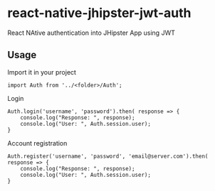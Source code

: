 # react-native-jhipster-jwt-auth
React NAtive authentication into JHipster App using JWT

## Usage

Import it in your project

	import Auth from '../<folder>/Auth';

Login

	Auth.login('username', 'password').then( response => {
        console.log("Response: ", response);
        console.log("User: ", Auth.session.user);
    }

Account registration

	Auth.register('username', 'password', 'email@server.com').then( response => {
        console.log("Response: ", response);
        console.log("User: ", Auth.session.user);
    }

